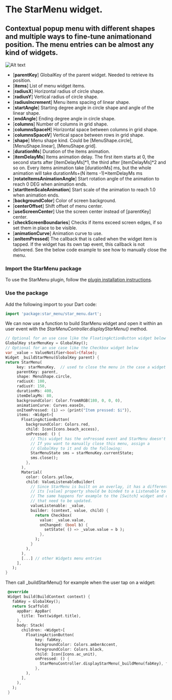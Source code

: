 # The StarMenu widget.
## Contextual popup menu with different shapes and multiple ways to fine-tune animationand position. The menu entries can be almost any kind of widgets.

![Alt text](https://bitbucket.org/lildeimos/flutterstarmenu/raw/master/images/StarMenuDemo.gif "StarMenu Demo")

* [**parentKey**] GlobalKey of the parent widget. Needed to retrieve its position.
* [**items**] List of menu widget items.
* [**radiusX**] Horizontal radius of circle shape.
* [**radiusY**] Vertical radius of circle shape.
* [**radiusIncrement**] Menu items spacing of linear shape.
* [**startAngle**] Starting degree angle in circle shape and angle of the linear shape.
* [**endAngle**] Ending degree angle in circle shape.
* [**columns**] Number of columns in grid shape.
* [**columnsSpaceH**] Horizontal space between columns in grid shape.
* [**columnsSpaceV**] Vertical space between rows in grid shape.
* [**shape**] Menu shape kind. Could be [MenuShape.circle], [MenuShape.linear], [MenuShape.grid].
* [**durationMs**] Duration of the items animation.
* [**itemDelayMs**] Items animation delay. The first item starts at 0, the second starts after
                [itemDelayMs]\*1, the third after [itemDelayMs]\*2 and so on. Every items animation
                take [durationMs] ms, but the whole animation will take durationMs+(N items -1)\*itemDelayMs ms
* [**rotateItemsAnimationAngle**] Start rotation angle of the animation to reach 0 DEG when animation ends.
* [**startItemScaleAnimation**] Start scale of the animation to reach 1.0 when animation ends.
* [**backgroundColor**] Color of screen background.
* [**centerOffset**] Shift offset of menu center.
* [**useScreenCenter**] Use the screen center instead of [parentKey] center.
* [**checkScreenBoundaries**] Checks if items exceed screen edges, if so set them in place to be visible.
* [**animationCurve**] Animation curve to use.
* [**onItemPressed**] The callback that is called when the widget item is tapped.
                  If the widget has its own tap event, this callback is not delivered.
                  See the below code example to see how to manually close the menu.

### Import the StarMenu package
To use the StarMenu plugin, follow the [plugin installation instructions](https://pub.dartlang.org/packages/star_menu#pub-pkg-tab-installing).

### Use the package

Add the following import to your Dart code:
```dart
import 'package:star_menu/star_menu.dart';
```

We can now use a function to build StarMenu widget and open it within an user event with the _StarMenuController.displayStarMenu()_ method.


```dart
// Optional for an use case like the FloatingActionButton widget below
GlobalKey starMenuKey = GlobalKey();
// Optional for an use case like the Checkbox widget below
var _value = ValueNotifier<bool>(false);
Widget _buildStarMenu(GlobalKey parent) {
return StarMenu(
     key: starMenuKey,  // used to close the menu in the case a widget has the onTap event
     parentKey: parent,
     shape: MenuShape.circle,
     radiusX: 100,
     radiusY: 150,
     durationMs: 400,
     itemDelayMs: 80,
     backgroundColor: Color.fromARGB(180, 0, 0, 0),
     animationCurve: Curves.easeIn,
     onItemPressed: (i) => {print("Item pressed: $i")},
     items: <Widget>[
       FloatingActionButton(
         backgroundColor: Colors.red,
         child: Icon(Icons.beach_access),
         onPressed: () {
           // This widget has the onPressed event and StarMenu doesn't grab its [onItemPressed].
           // If you want to manually close this menu, assign a
           // GlobalKey to it and do the following:
           StarMenuState sms = starMenuKey.currentState;
           sms.close();
         },
       ),
       Material(
         color: Colors.yellow,
         child: ValueListenableBuilder(
           // Since StarMenu is built on an overlay, it has a different context and
           // its [value] property should be binded to a Listenable to be updated.
           // The same happens for example to the [Switch] widget and others widgets
           // that need to be updated.
           valueListenable: _value,
           builder: (context, value, child) {
             return Checkbox(
               value: _value.value,
               onChanged: (bool b) {
                 setState( () => _value.value = b );
               },
             );
           }
         ),
       ),
       [...] // other Widgets menu entries
     ],
   );
}
```

Then call _buildStarMenu() for example when the user tap on a widget:

```dart
 @override
 Widget build(BuildContext context) {
   fabKey = GlobalKey();
   return Scaffold(
     appBar: AppBar(
       title: Text(widget.title),
     ),
     body: Stack(
       children: <Widget>[
         FloatingActionButton(
             key: fabKey,
             backgroundColor: Colors.amberAccent,
             foregroundColor: Colors.black,
             child: Icon(Icons.ac_unit),
             onPressed: () {
               StarMenuController.displayStarMenu(_buildMenu(fabKey), fabKey);
             },
         ),
       ],
     ),
   );
 }
```